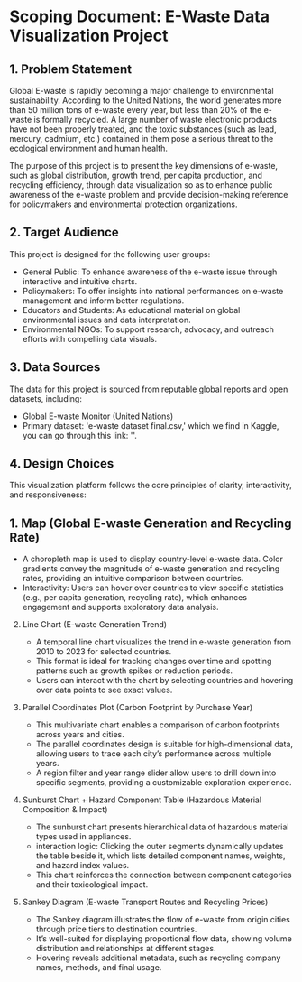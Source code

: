 # Scoping Document: E-Waste Data Visualization Project
## 1. Problem Statement
Global E-waste is rapidly becoming a major challenge to environmental sustainability. According to the United Nations, the world generates more than 50 million tons of e-waste every year, but less than 20% of the e-waste is formally recycled. A large number of waste electronic products have not been properly treated, and the toxic substances (such as lead, mercury, cadmium, etc.) contained in them pose a serious threat to the ecological environment and human health.

The purpose of this project is to present the key dimensions of e-waste, such as global distribution, growth trend, per capita production, and recycling efficiency, through data visualization so as to enhance public awareness of the e-waste problem and provide decision-making reference for policymakers and environmental protection organizations.

## 2. Target Audience
This project is designed for the following user groups:
- General Public: To enhance awareness of the e-waste issue through interactive and intuitive charts.
- Policymakers: To offer insights into national performances on e-waste management and inform better regulations.
- Educators and Students: As educational material on global environmental issues and data interpretation.
- Environmental NGOs: To support research, advocacy, and outreach efforts with compelling data visuals.

## 3. Data Sources
The data for this project is sourced from reputable global reports and open datasets, including:
- Global E-waste Monitor (United Nations)
- Primary dataset: 'e-waste dataset final.csv,' which we find in Kaggle, you can go through this link: ''.

## 4. Design Choices
This visualization platform follows the core principles of clarity, interactivity, and responsiveness:

## 1. Map (Global E-waste Generation and Recycling Rate)
   - A choropleth map is used to display country-level e-waste data. Color gradients convey the magnitude of e-waste generation and recycling rates, providing an intuitive comparison between countries.
   - Interactivity: Users can hover over countries to view specific statistics (e.g., per capita generation, recycling rate), which enhances engagement and supports exploratory data analysis.

2. Line Chart (E-waste Generation Trend)
   - A temporal line chart visualizes the trend in e-waste generation from 2010 to 2023 for selected countries.
   - This format is ideal for tracking changes over time and spotting patterns such as growth spikes or reduction periods.
   - Users can interact with the chart by selecting countries and hovering over data points to see exact values.

3. Parallel Coordinates Plot (Carbon Footprint by Purchase Year)
   - This multivariate chart enables a comparison of carbon footprints across years and cities.
   - The parallel coordinates design is suitable for high-dimensional data, allowing users to trace each city’s performance across multiple years.
   - A region filter and year range slider allow users to drill down into specific segments, providing a customizable exploration experience.

4. Sunburst Chart + Hazard Component Table (Hazardous Material Composition & Impact)
   - The sunburst chart presents hierarchical data of hazardous material types used in appliances.
   - interaction logic: Clicking the outer segments dynamically updates the table beside it, which lists detailed component names, weights, and hazard index values.
   - This chart reinforces the connection between component categories and their toxicological impact.

5. Sankey Diagram (E-waste Transport Routes and Recycling Prices)
   - The Sankey diagram illustrates the flow of e-waste from origin cities through price tiers to destination countries.
   - It’s well-suited for displaying proportional flow data, showing volume distribution and relationships at different stages.
   - Hovering reveals additional metadata, such as recycling company names, methods, and final usage.